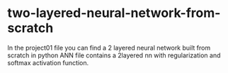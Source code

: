 # two-layered-neural-network-from-scratch
In the project01 file you can find a 2 layered neural network built from scratch in python 
ANN file contains a 2layered nn with regularization and softmax activation function.
